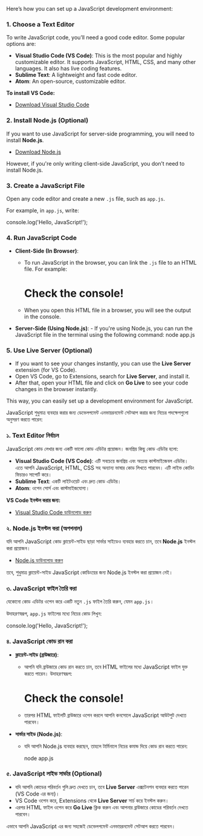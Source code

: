 Here’s how you can set up a JavaScript development environment:

### 1. **Choose a Text Editor**
   To write JavaScript code, you’ll need a good code editor. Some popular options are:
   - **Visual Studio Code (VS Code)**: This is the most popular and highly customizable editor. It supports JavaScript, HTML, CSS, and many other languages. It also has live coding features.
   - **Sublime Text**: A lightweight and fast code editor.
   - **Atom**: An open-source, customizable editor.

   **To install VS Code:**
   - [Download Visual Studio Code](https://code.visualstudio.com/)

### 2. **Install Node.js (Optional)**
   If you want to use JavaScript for server-side programming, you will need to install **Node.js**.
   - [Download Node.js](https://nodejs.org/)

   However, if you're only writing client-side JavaScript, you don’t need to install Node.js.

### 3. **Create a JavaScript File**
   Open any code editor and create a new `.js` file, such as `app.js`.

   For example, in `app.js`, write:

   console.log('Hello, JavaScript!');
 

### 4. **Run JavaScript Code**
   - **Client-Side (In Browser)**:
     - To run JavaScript in the browser, you can link the `.js` file to an HTML file. For example:

       <!DOCTYPE html>
       <html lang="en">
       <head>
           <meta charset="UTF-8">
           <meta name="viewport" content="width=device-width, initial-scale=1.0">
           <title>JavaScript Example</title>
       </head>
       <body>
           <h1>Check the console!</h1>
           <script src="app.js"></script>
       </body>
       </html>

     - When you open this HTML file in a browser, you will see the output in the console.

   - **Server-Side (Using Node.js)**:
    - If you're using Node.js, you can run the JavaScript file in the terminal using the following command:
       node app.js

### 5. **Use Live Server (Optional)**
   - If you want to see your changes instantly, you can use the **Live Server** extension (for VS Code).
   - Open VS Code, go to Extensions, search for **Live Server**, and install it.
   - After that, open your HTML file and click on **Go Live** to see your code changes in the browser instantly.

This way, you can easily set up a development environment for JavaScript.

JavaScript শুধুমাত্র ব্যবহার করার জন্য ডেভেলপমেন্ট এনভায়রনমেন্ট সেটআপ করার জন্য নিচের পদক্ষেপগুলো অনুসরণ করতে পারেন:

### ১. **Text Editor নির্বাচন**
   JavaScript কোড লেখার জন্য একটি ভালো কোড এডিটর প্রয়োজন। জনপ্রিয় কিছু কোড এডিটর হলো:
   - **Visual Studio Code (VS Code)**: এটি সবচেয়ে জনপ্রিয় এবং অত্যন্ত কাস্টমাইজেবল এডিটর। এতে আপনি JavaScript, HTML, CSS সহ অন্যান্য ভাষার কোড লিখতে পারবেন। এটি লাইভ কোডিং ফিচারও সাপোর্ট করে।
   - **Sublime Text**: একটি লাইটওয়েট এবং দ্রুত কোড এডিটর।
   - **Atom**: ওপেন সোর্স এবং কাস্টমাইজযোগ্য।

   **VS Code ইনস্টল করার জন্য:**
   - [Visual Studio Code ডাউনলোড করুন](https://code.visualstudio.com/)

### ২. **Node.js ইনস্টল করা (অপশনাল)**
   যদি আপনি JavaScript কোড ক্লায়েন্ট-সাইড ছাড়া সার্ভার সাইডেও ব্যবহার করতে চান, তবে **Node.js** ইনস্টল করা প্রয়োজন।
   - [Node.js ডাউনলোড করুন](https://nodejs.org/)

   তবে, শুধুমাত্র ক্লায়েন্ট-সাইড JavaScript কোডিংয়ের জন্য Node.js ইনস্টল করা প্রয়োজন নেই। 

### ৩. **JavaScript ফাইল তৈরি করা**
   যেকোনো কোড এডিটর ওপেন করে একটি নতুন `.js` ফাইল তৈরি করুন, যেমন `app.js`।

   উদাহরণস্বরূপ, `app.js` ফাইলের মধ্যে নিচের কোড লিখুন:

   console.log('Hello, JavaScript!');

### ৪. **JavaScript কোড রান করা**
   - **ক্লায়েন্ট-সাইড (ব্রাউজারে)**: 
     - আপনি যদি ব্রাউজারে কোড রান করতে চান, তবে HTML ফাইলের মধ্যে JavaScript ফাইল যুক্ত করতে পারেন। উদাহরণস্বরূপ:

       <!DOCTYPE html>
       <html lang="en">
       <head>
           <meta charset="UTF-8">
           <meta name="viewport" content="width=device-width, initial-scale=1.0">
           <title>JavaScript Example</title>
       </head>
       <body>
           <h1>Check the console!</h1>
           <script src="app.js"></script>
       </body>
       </html>

     - তারপর HTML ফাইলটি ব্রাউজারে ওপেন করলে আপনি কনসোলে JavaScript আউটপুট দেখতে পারবেন।

   - **সার্ভার সাইড (Node.js)**:
     - যদি আপনি Node.js ব্যবহার করছেন, তাহলে টার্মিনালে নিচের কমান্ড দিয়ে কোড রান করতে পারেন:

       node app.js

### ৫. **JavaScript লাইভ সার্ভার (Optional)**
   - যদি আপনি কোডের পরিবর্তন গুলি দ্রুত দেখতে চান, তবে **Live Server** এক্সটেনশন ব্যবহার করতে পারেন (VS Code এর জন্য)।
   - VS Code ওপেন করে, Extensions থেকে **Live Server** সার্চ করে ইনস্টল করুন।
   - এরপর HTML ফাইল ওপেন করে **Go Live** ক্লিক করুন এবং আপনার ব্রাউজারে কোডের পরিবর্তন দেখতে পারবেন।

এভাবে আপনি JavaScript এর জন্য সহজেই ডেভেলপমেন্ট এনভায়রনমেন্ট সেটআপ করতে পারবেন।